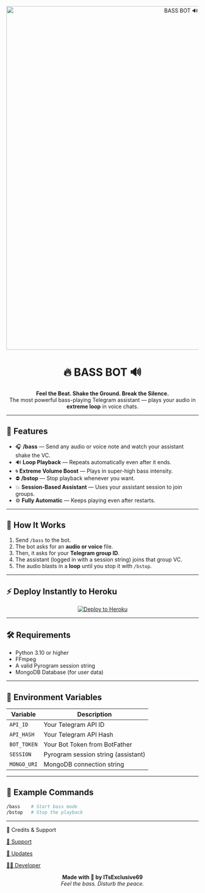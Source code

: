 <!-- 🌈 Neon Banner -->
<p align="center">
  <img src="https://0x0.st/K2QT.jpg" alt="BASS BOT 🔊" width="900">
</p>

<h1 align="center">🔥 BASS BOT 🔊</h1>

<p align="center">
  <b>Feel the Beat. Shake the Ground. Break the Silence.</b><br>
  The most powerful bass-playing Telegram assistant — plays your audio in <b>extreme loop</b> in voice chats.  
</p>

---

## 🚀 Features

- 🎧 **/bass** — Send any audio or voice note and watch your assistant shake the VC.  
- 🔊 **Loop Playback** — Repeats automatically even after it ends.  
- 🌀 **Extreme Volume Boost** — Plays in super-high bass intensity.  
- ⛔ **/bstop** — Stop playback whenever you want.  
- 💥 **Session-Based Assistant** — Uses your assistant session to join groups.  
- ⚙️ **Fully Automatic** — Keeps playing even after restarts.  

---

## 🧠 How It Works

1. Send `/bass` to the bot.  
2. The bot asks for an **audio or voice** file.  
3. Then, it asks for your **Telegram group ID**.  
4. The assistant (logged in with a session string) joins that group VC.  
5. The audio blasts in a **loop** until you stop it with `/bstop`.  

---

## ⚡ Deploy Instantly to Heroku

<p align="center">
  <a href="https://heroku.com/deploy?template=https://github.com/iambuddy01/Bass">
    <img src="https://img.shields.io/badge/Deploy%20To%20Heroku-79589F?style=for-the-badge&logo=heroku&logoColor=white" alt="Deploy to Heroku">
  </a>
</p>

---

## 🛠️ Requirements

- Python 3.10 or higher  
- FFmpeg  
- A valid Pyrogram session string  
- MongoDB Database (for user data)  

---

## 🧩 Environment Variables

| Variable | Description |
|-----------|-------------|
| `API_ID` | Your Telegram API ID |
| `API_HASH` | Your Telegram API Hash |
| `BOT_TOKEN` | Your Bot Token from BotFather |
| `SESSION` | Pyrogram session string (assistant) |
| `MONGO_URI` | MongoDB connection string |

---

## 💫 Example Commands

```bash
/bass    # Start bass mode
/bstop   # Stop the playback
```
---

👑 Credits & Support

[💬 Support](https://t.me/pyaarkiyatha) 

[🧠 Updates](https://t.me/fine_n_ok) 

[🧑‍💻 Developer](https://t.meITsExclusive)

<p align="center"> <b>Made with 💜 by ITsExclusive69</b><br> <i>Feel the bass. Disturb the peace.</i> </p>
